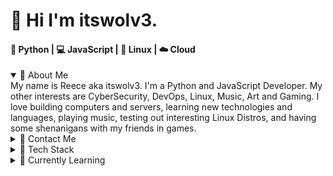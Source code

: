 # 👋 Hi I'm itswolv3.
#### 🐍 Python | 💻 JavaScript | 🐧 Linux | ☁️ Cloud

<details open>
<summary> 🙇 About Me </summary>
My name is Reece aka itswolv3. I'm a Python and JavaScript Developer. My other interests are CyberSecurity, DevOps, Linux, Music, Art and Gaming. I love building computers and servers, learning new technologies and languages, playing music, testing out interesting Linux Distros, and having some shenanigans with my friends in games.
</details>

<details>
<summary>📱 Contact Me</summary>
You can contact me via the following:

- 🐦 [Twitter](https://twitter.com/itswolv3)
- 👥 [Linkedin](https://www.linkedin.com/in/reece-russell-a4146a20b/)
- ✉️ [Email](rerussell@protonmail.com)
</details>

<details>
<summary> 🧰 Tech Stack</summary>
<br>
🐍 Python
<br>
<ul>
<li>CLI Applications</li>
<li>Automation</li>
<li>Web Scraping - BS4 & Selenium</li>
<li>Flask</li>
<li>FastAPI</li>
</ul>

💻 Web Dev | JS
<br>
<ul>
<li>TypeScrip</li>
<li>React & NextJS</li>
<li>NodeJS</li>
<li>Bootstrap</li>
</ul>

🔨 Others
<br>
<ul>
<li>🐋 Docker</li>
</ul>
</details>

<details>
<summary>🏫 Currently Learning</summary>
I'm always leaning things to better myself and my skills.
<br>
<br>
<ul>
<li>☁️ AWS CCP</li>
<li>🌐 CompTIA N+</li>
<li>🦀 Rust</li>
<li>🐹 Goland</li>
</ul>
</details>

<!---
itswolv3/itswolv3 is a ✨ special ✨ repository because its `README.md` (this file) appears on your GitHub profile.
You can click the Preview link to take a look at your changes.
--->
